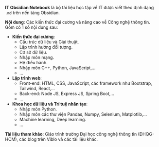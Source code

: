 
**IT Obsidian Notebook** là bộ tài liệu học tập về IT được viết theo định dạng `.md` trên nền tảng Obsidian.

**Nội dung**: Các kiến thức đại cương và nâng cao về Công nghệ thông tin. Gồm có 1 số nội dung sau:
- **Kiến thức đại cương**:
	- Cấu trúc dữ liệu và Giải thuật.
	- Lập trình hướng đối tượng.
	- Cơ sở dữ liệu.
	- Nhập môn mạng.
	- Hệ điều hành.
	- Nhập môn C++, Python, JavaScript,...
	- ...
- **Lập trình web**:
	- Front-end: HTML, CSS, JavaScript, các framework như Bootstrap, Tailwind, React,...
	- Back-end: Node JS, Express JS, Spring Boot,...
	- ...
- **Khoa học dữ liệu và Trí tuệ nhân tạo**:
	- Nhập môn Python.
	- Nhập môn các thư viện Pandas, Numpy, Selenium, Matplotlib,...
	- Machine learning, Deep learning.
	- ...

**Tài liệu tham khảo**: Giáo trình trường Đại học công nghệ thông tin (ĐHQG-HCM), các blog trên Viblo và các tài liệu khác.
